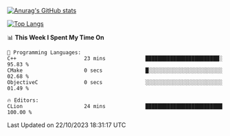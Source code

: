 [![Anurag's GitHub stats](https://github-readme-stats.vercel.app/api?username=wugouzi&count_private=true)](https://github.com/anuraghazra/github-readme-stats)

[![Top Langs](https://github-readme-stats.vercel.app/api/top-langs/?username=wugouzi&layout=compact&count_private=true&hide=html)](https://github.com/anuraghazra/github-readme-stats)

<!--START_SECTION:waka-->
📊 **This Week I Spent My Time On** 

```text
💬 Programming Languages: 
C++                      23 mins             ████████████████████████░   95.83 % 
CMake                    0 secs              █░░░░░░░░░░░░░░░░░░░░░░░░   02.68 % 
ObjectiveC               0 secs              ░░░░░░░░░░░░░░░░░░░░░░░░░   01.49 % 

🔥 Editors: 
CLion                    24 mins             █████████████████████████   100.00 % 
```


 Last Updated on 22/10/2023 18:31:17 UTC
<!--END_SECTION:waka-->

<!--
**wugouzi/wugouzi** is a ✨ _special_ ✨ repository because its `README.md` (this file) appears on your GitHub profile.

Here are some ideas to get you started:

- 🔭 I’m currently working on ...
- 🌱 I’m currently learning ...
- 👯 I’m looking to collaborate on ...
- 🤔 I’m looking for help with ...
- 💬 Ask me about ...
- 📫 How to reach me: ...
- 😄 Pronouns: ...
- ⚡ Fun fact: ...
-->
